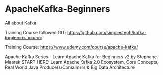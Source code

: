 # ApacheKafka-Beginners
All about Kafka

Training Course followed GIT:
https://github.com/simplesteph/kafka-beginners-course

Training Course:
https://www.udemy.com/course/apache-kafka/

Apache Kafka Series - Learn Apache Kafka for Beginners v2 by Stephane Maarek
START HERE: Learn Apache Kafka 2.0 Ecosystem, Core Concepts, Real World Java Producers/Consumers & Big Data Architecture


